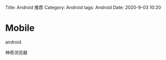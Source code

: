 Title: Android 推荐
Category: Android
tags: Android
Date: 2020-9-03 10:20

# Mobile
airdroid

神奇浏览器


